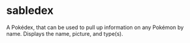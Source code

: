 # sabledex

A Pokédex, that can be used to pull up information on any Pokémon by name. Displays the name, picture, and type(s). 